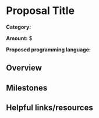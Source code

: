 <!-- Please update this title -->

# Proposal Title

<!--
Please add a high level category of work.
Ex. Game Development, Open Source Tooling, Etc.
-->

**Category:**

<!--
Recommend a total value amount for the bounty, in U.S. Dollars. The exact amount will be determined by the approving committee and may be higher or lower than this recommendation.
-->

**Amount:** $

<!--
If there's a programming language used, propose a prefered programming language that suits best for this specific bounty.
-->

**Proposed programming language:**

## Overview

<!--
Please provide the context required to complete the bounty.

Questions you should answer here:
1. What is the high level explanation of this bounty? (1-3 sentences)
2. What problem is this solving?
3. What are the requirements for this solution?
-->

## Milestones

<!--
Please split the bounty into smaller milestones with individual awards in the following template.
The first milestone should be the core functionality, while the rest can be useful add-ons.

| # | High-Level Description | Details | Proposed Potential Award |
| --- | --- | --- | --- |
| 1 | ... | ... | $... |

(The proposed amounts from milestones should add up to the amount listed at the top of the bounty proposal)
-->

## Helpful links/resources

<!--
Is there anything else that would be helpful for someone picking up this bounty to know about/reference?

Ex.
* Are there existing solutions to this problem which would be helpful to learn from?
* Are there open source projects which can be used as a reference?
* Are there particularly relevant documentation pages?
-->
